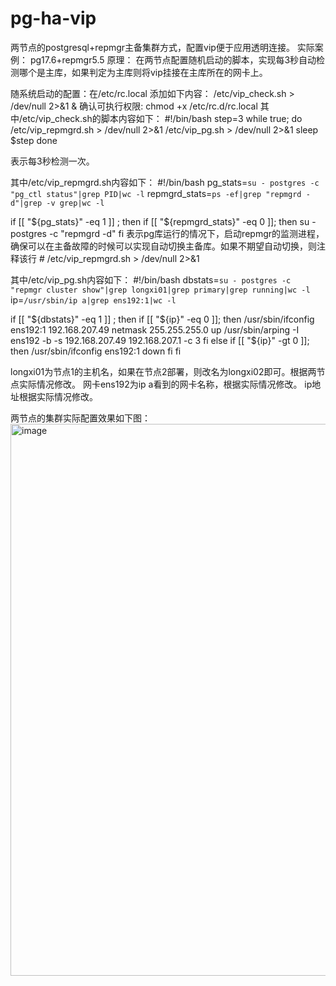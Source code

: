 # pg-ha-vip
两节点的postgresql+repmgr主备集群方式，配置vip便于应用透明连接。
实际案例：
pg17.6+repmgr5.5
原理：
在两节点配置随机启动的脚本，实现每3秒自动检测哪个是主库，如果判定为主库则将vip挂接在主库所在的网卡上。

随系统启动的配置：在/etc/rc.local 添加如下内容：
/etc/vip_check.sh > /dev/null 2>&1 &
确认可执行权限:
chmod +x /etc/rc.d/rc.local
其中/etc/vip_check.sh的脚本内容如下：
#!/bin/bash
step=3
while true; do
    /etc/vip_repmgrd.sh > /dev/null 2>&1
    /etc/vip_pg.sh > /dev/null 2>&1
    sleep $step
done

表示每3秒检测一次。

其中/etc/vip_repmgrd.sh内容如下：
#!/bin/bash
pg_stats=`su - postgres -c "pg_ctl status"|grep PID|wc -l`
repmgrd_stats=`ps -ef|grep "repmgrd -d"|grep -v grep|wc -l`
 
if [[ "${pg_stats}" -eq 1 ]] ; then
    if [[ "${repmgrd_stats}" -eq 0 ]]; then
        su - postgres -c "repmgrd -d"
    fi
表示pg库运行的情况下，启动repmgr的监测进程，确保可以在主备故障的时候可以实现自动切换主备库。如果不期望自动切换，则注释该行 #   /etc/vip_repmgrd.sh > /dev/null 2>&1

其中/etc/vip_pg.sh内容如下：
#!/bin/bash
dbstats=`su - postgres -c "repmgr cluster show"|grep longxi01|grep primary|grep running|wc -l`
ip=`/usr/sbin/ip a|grep ens192:1|wc -l`
 
if [[ "${dbstats}" -eq 1 ]] ; then
    if [[ "${ip}" -eq 0 ]]; then
    /usr/sbin/ifconfig ens192:1 192.168.207.49 netmask 255.255.255.0 up
    /usr/sbin/arping -I ens192 -b -s 192.168.207.49 192.168.207.1 -c 3
    fi
else
    if [[ "${ip}" -gt 0 ]]; then
    /usr/sbin/ifconfig ens192:1 down
    fi
fi

longxi01为节点1的主机名，如果在节点2部署，则改名为longxi02即可。根据两节点实际情况修改。
网卡ens192为ip a看到的网卡名称，根据实际情况修改。
ip地址根据实际情况修改。

两节点的集群实际配置效果如下图：
<img width="1885" height="883" alt="image" src="https://github.com/user-attachments/assets/d25a1147-f997-4dc2-a5db-77bc58f83458" />
